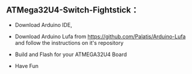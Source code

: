 ## ATMega32U4-Switch-Fightstick：

- Download Arduino IDE, 

- Download Arduino Lufa from https://github.com/Palatis/Arduino-Lufa and follow the instructions on it's repository
- Build and Flash for your ATMEGA32U4 Board
- Have Fun